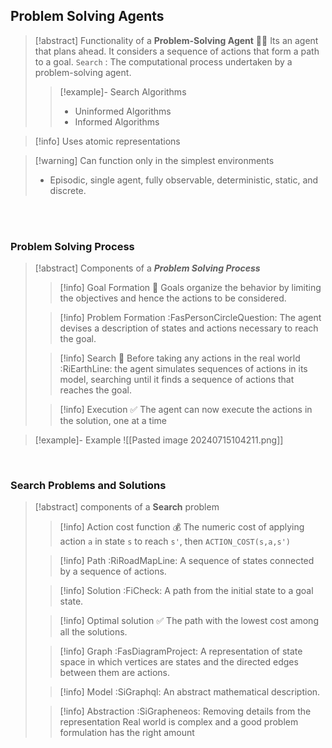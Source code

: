 ## Problem Solving Agents
>[!abstract] Functionality of a **Problem-Solving Agent** 👨‍💼
>Its an agent that plans ahead. It considers a sequence of actions that form a path to a goal.
>`Search` :  The computational process undertaken by a problem-solving agent.
>>[!example]- Search Algorithms
>>- Uninformed Algorithms
>>- Informed Algorithms

>[!info] Uses atomic representations

>[!warning] Can function only in the simplest environments
>- Episodic, single agent, fully observable, deterministic, static, and discrete.

<br>
<br>

### Problem Solving Process
>[!abstract] Components of a ***Problem Solving Process***
>>[!info] Goal Formation 🥅
>>Goals organize the behavior by limiting the objectives and hence the actions to be considered.
>
>>[!info] Problem Formation :FasPersonCircleQuestion:
>>The agent devises a description of states and actions necessary to reach the goal.
>
>>[!info] Search 🔎 
>>Before taking any actions in the real world :RiEarthLine: the agent simulates sequences of actions in its model, searching until it finds a sequence of actions that reaches the goal.
>
>>[!info] Execution ✅ 
>>The agent can now execute the actions in the solution, one at a time

>[!example]- Example 
>![[Pasted image 20240715104211.png]]

<br>

### Search Problems and Solutions
>[!abstract] components of a **Search** problem
>>[!info] Action cost function 💰 
>>The numeric cost of applying action `a` in state `s` to reach `s'`, then `ACTION_COST(s,a,s')`
>
>>[!info] Path :RiRoadMapLine:
>>A sequence of states connected by a sequence of actions.
>
>>[!info] Solution :FiCheck:
>>A path from the initial state to a goal state.
>
>>[!info] Optimal solution ✅ 
>>The path with the lowest cost among all the solutions.
>
>>[!info] Graph :FasDiagramProject:
>>A representation of state space in which vertices are states and the directed edges between them are actions.
>
>>[!info] Model :SiGraphql:
>>An abstract mathematical description.
>
>>[!info] Abstraction :SiGrapheneos:
>>Removing details from the representation
>>Real world is complex and a good problem formulation has the right amount 


